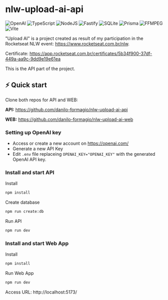 # nlw-upload-ai-api
![OpenAI](https://img.shields.io/badge/OpenAI-412991.svg?style=for-the-badge&logo=OpenAI&logoColor=white)
![TypeScript](https://img.shields.io/badge/TypeScript-3178C6.svg?style=for-the-badge&logo=TypeScript&logoColor=white)
![NodeJS](https://img.shields.io/badge/node.js-6DA55F?style=for-the-badge&logo=node.js&logoColor=white)
![Fastify](https://img.shields.io/badge/fastify-%23000000.svg?style=for-the-badge&logo=fastify&logoColor=white)
![SQLite](https://img.shields.io/badge/sqlite-%2307405e.svg?style=for-the-badge&logo=sqlite&logoColor=white)
![Prisma](https://img.shields.io/badge/Prisma-3982CE?style=for-the-badge&logo=Prisma&logoColor=white)
![FFMPEG](https://img.shields.io/badge/FFmpeg-007808.svg?style=for-the-badge&logo=FFmpeg&logoColor=white)
![Vite](https://img.shields.io/badge/Vite-646CFF.svg?style=for-the-badge&logo=Vite&logoColor=white)

"Upload AI" is a project created as result of my participation in the Rocketseat NLW event: https://www.rocketseat.com.br/nlw.

Certificate: https://app.rocketseat.com.br/certificates/5b34f900-37df-449a-aa9c-9dd9e19e61ea



This is the API part of the project.

## ⚡️ Quick start
Clone both repos for API and WEB:

**API:**
https://github.com/danilo-formagio/nlw-upload-ai-api

**WEB:**
https://github.com/danilo-formagio/nlw-upload-ai-web

### Setting up OpenAI key

- Access or create a new account on https://openai.com/
- Generate a new API Key
- Edit `.env` file replaceing `OPENAI_KEY="OPENAI_KEY"` with the generated OpenAI API key.

### Install and start API

Install
```bash
npm install
```

Create database
```bash
npm run create:db
```

Run API
```bash
npm run dev
```


### Install and start Web App

Install
```bash
npm install
```

Run Web App
```bash
npm run dev
```

Access URL: http://localhost:5173/

